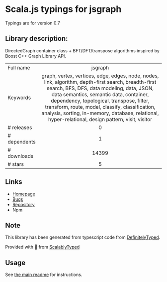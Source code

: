 
# Scala.js typings for jsgraph

Typings are for version 0.7

## Library description:
DirectedGraph container class + BFT/DFT/transpose algorithms inspired by Boost C++ Graph Library API.

|                    |                 |
| ------------------ | :-------------: |
| Full name          | jsgraph |
| Keywords           | graph, vertex, vertices, edge, edges, node, nodes, link, algorithm, depth-first search, breadth-first search, BFS, DFS, data modeling, data, JSON, data semantics, semantic data, container, dependency, topological, transpose, filter, transform, route, model, classify, classification, analysis, sorting, in-memory, database, relational, hyper-relational, design pattern, visit, visitor |
| # releases         | 0 |
| # dependents       | 1 |
| # downloads        | 14399 |
| # stars            | 5 |

## Links
- [Homepage](https://github.com/Encapsule/jsgraph)
- [Bugs](https://github.com/Encapsule/jsgraph/issues)
- [Repository](https://github.com/Encapsule/jsgraph)
- [Npm](https://www.npmjs.com/package/jsgraph)
    


## Note
This library has been generated from typescript code from [DefinitelyTyped](https://definitelytyped.org).

Provided with :purple_heart: from [ScalablyTyped](https://github.com/oyvindberg/ScalablyTyped)

## Usage
See [the main readme](../../readme.md) for instructions.


